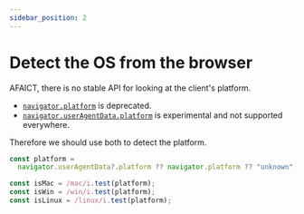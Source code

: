 ```yaml
---
sidebar_position: 2
---
```


# Detect the OS from the browser

AFAICT, there is no stable API for looking at the client's platform.

- [`navigator.platform`](https://developer.mozilla.org/en-US/docs/Web/API/Navigator/platform) is deprecated.
- [`navigator.userAgentData.platform`](https://developer.mozilla.org/en-US/docs/Web/API/NavigatorUAData/platform) is experimental and not supported everywhere.

Therefore we should use both to detect the platform.

```js
const platform =
  navigator.userAgentData?.platform ?? navigator.platform ?? "unknown";

const isMac = /mac/i.test(platform);
const isWin = /win/i.test(platform);
const isLinux = /linux/i.test(platform);
```
